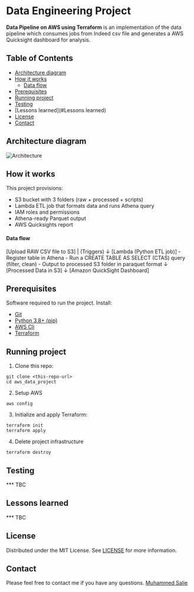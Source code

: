# Data Engineering Project 

**Data Pipeline on AWS using Terraform** is an implementation of the data pipeline which consumes jobs from Indeed csv file and generates a AWS Quicksight dashboard for analysis.

<!-- TABLE OF CONTENTS -->
## Table of Contents

* [Architecture diagram](#architecture-diagram)
* [How it works](#how-it-works)
    * [Data flow](#data-flow)
* [Prerequisites](#prerequisites)
* [Running project](#running-project)
* [Testing](#testing)
* [Lessons learned](#Lessons learned)
* [License](#license)
* [Contact](#contact)

<!-- ARCHITECTURE DIAGRAM -->
## Architecture diagram

![Architecture](./images/architecture_diagram.png)


<!-- HOW IT WORKS -->
## How it works
This project provisions:
- S3 bucket with 3 folders (raw + processed + scripts)
- Lambda ETL job that formats data and runs Athena query
- IAM roles and permissions
- Athena-ready Parquet output
- AWS Quicksights report

#### Data flow
[Upload RAW CSV file to S3]
        |
   (Triggers)
        ↓
[Lambda (Python ETL job)]
    - Register table in Athena
    - Run a CREATE TABLE AS SELECT (CTAS) query (filter, clean)
    - Output to processed S3 folder in paraquet format
        ↓
[Processed Data in S3]
        ↓
[Amazon QuickSight Dashboard]

<!-- PREREQUISITES -->
## Prerequisites
Software required to run the project. Install:
- [Git](https://git-scm.com/downloads)
- [Python 3.8+ (pip)](https://www.python.org/)
- [AWS Cli](https://docs.aws.amazon.com/cli/latest/userguide/getting-started-install.html)
- [Terraform](https://developer.hashicorp.com/terraform/tutorials/aws-get-started/install-cli)

<!-- RUNNING PROJECT -->
## Running project
1. Clone this repo:
```run
git clone <this-repo-url>
cd aws_data_project
```
2. Setup AWS
```run
aws config
```
3. Initialize and apply Terraform:
```run
terraform init
terraform apply
```
4. Delete project infrastructure
```run
terraform destroy
```
<!-- TESTING -->
## Testing
*** TBC

<!-- LESSONS LEARNED -->
## Lessons learned
*** TBC

<!-- LICENSE -->
## License
Distributed under the MIT License. See [LICENSE](LICENSE) for more information.

<!-- CONTACT -->
## Contact
Please feel free to contact me if you have any questions.
[Muhammed Salie](https://www.linkedin.com/in/muhammed-salie/) 